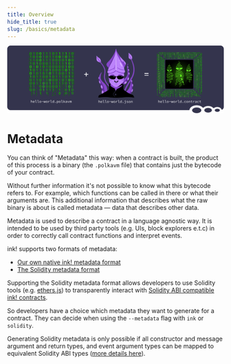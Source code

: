 ```yaml
---
title: Overview
hide_title: true
slug: /basics/metadata
---
```


![Metadata Title Picture](/img/title/metadata-revive.svg)

# Metadata

You can think of "Metadata" this way: when a contract is built,
the product of this process is a binary (the `.polkavm` file) that 
contains just the bytecode of your contract. 

Without further information it's
not possible to know what this bytecode refers to. For example,
which functions can be called in there or what their arguments
are. This additional information that describes what the raw binary
is about is called metadata — data that describes other data.

Metadata is used to describe a contract in a language agnostic way. 
It is intended to be used by third party tools (e.g. UIs, block explorers e.t.c) 
in order to correctly call contract functions and interpret events.

ink! supports two formats of metadata:

* [Our own native ink! metadata format](./ink-format.md)
* [The Solidity metadata format](./solidity-format.md)

Supporting the Solidity metadata format allows developers to use Solidity tools
(e.g. [ethers.js][ethers-js]) to transparently interact with 
[Solidity ABI compatible ink! contracts][sol-compat].

So developers have a choice which metadata they want to generate for a contract.
They can decide when using the `--metadata` flag with `ink` or `solidity`.

Generating Solidity metadata is only possible if all constructor and message 
argument and return types, and event argument types can be mapped to 
equivalent Solidity ABI types ([more details here][sol-type-mapping]).

[ethers-js]: https://docs.ethers.org/
[sol-compat]: ../../integrations-and-sdks/ethereum-compatibility.md
[sol-type-mapping]: ../../integrations-and-sdks/ethereum-compatibility.md#rustink-to-solidity-abi-type-mapping